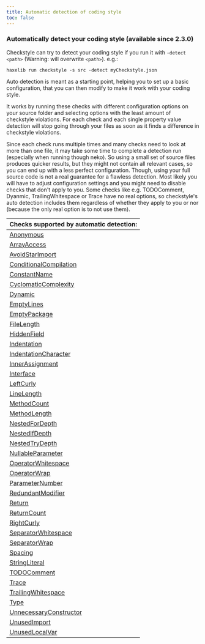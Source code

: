 ```yaml
---
title: Automatic detection of coding style
toc: false
---
```


### Automatically detect your coding style (available since 2.3.0)

Checkstyle can try to detect your coding style if you run it with `-detect <path>` (Warning: will overwrite `<path>`).
e.g.:
```
haxelib run checkstyle -s src -detect myCheckstyle.json
```

Auto detection is meant as a starting point, helping you to set up a basic configuration, that you can then modify to make it work with your coding style.

It works by running these checks with different configuration options on your source folder and selecting options with the least amount of checkstyle violations.
For each check and each single property value detection will stop going through your files as soon as it finds a difference in checkstyle violations. 

Since each check runs multiple times and many checks need to look at more than one file, it may take some time to complete a detection run (especially when running though neko). So using a small set of source files produces quicker results, but they might not contain all relevant cases, so you can end up with a less perfect configuration. Though, using your full source code is not a real guarantee for a flawless detection. 
Most likely you will have to adjust configuration settings and you might need to disable checks that don't apply to you. Some checks like e.g. TODOComment, Dyanmic, TrailingWhitespace or Trace have no real options, so checkstyle's auto detection includes them regardless of whether they apply to you or nor (because the only real option is to not use them).


| Checks supported by automatic detection:               |
| ------------------------------------------------------ |
| [Anonymous](anonymous.html)                            |
| [ArrayAccess](arrayaccess.html)                        |
| [AvoidStarImport](avoidstarimport.html)                |
| [ConditionalCompilation](conditionalcompilation.html)  |
| [ConstantName](constantname.html)                      |
| [CyclomaticComplexity](cyclomaticcomplexity.html)      |
| [Dynamic](dynamic.html)                                |
| [EmptyLines](emptylines.html)                          |
| [EmptyPackage](emptypackage.html)                      |
| [FileLength](filelength.html)                          |
| [HiddenField](hiddenfield.html)                        |
| [Indentation](indentation.html)                        |
| [IndentationCharacter](indentationcharacter.html)      |
| [InnerAssignment](innerassignment.html)                |
| [Interface](interface.html)                            |
| [LeftCurly](leftcurly.html)                            |
| [LineLength](linelength.html)                          |
| [MethodCount](methodcount.html)                        |
| [MethodLength](methodlength.html)                      |
| [NestedForDepth](nestedfordepth.html)                  |
| [NestedIfDepth](nestedifdepth.html)                    |
| [NestedTryDepth](nestedtrydepth.html)                  |
| [NullableParameter](nullableparameter.html)            |
| [OperatorWhitespace](operatorwhitespace.html)          |
| [OperatorWrap](operatorwrap.html)                      |
| [ParameterNumber](parameternumber.html)                |
| [RedundantModifier](redundantmodifier.html)            |
| [Return](return.html)                                  |
| [ReturnCount](returncount.html)                        |
| [RightCurly](rightcurly.html)                          |
| [SeparatorWhitespace](separatorwhitespace.html)        |
| [SeparatorWrap](separatorwrap.html)                    |
| [Spacing](spacing.html)                                |
| [StringLiteral](stringliteral.html)                    |
| [TODOComment](todocomment.html)                        |
| [Trace](trace.html)                                    |
| [TrailingWhitespace](trailingwhitespace.html)          |
| [Type](type.html)                                      |
| [UnnecessaryConstructor](unnecessaryconstructor.html)  |
| [UnusedImport](unusedimport.html)                      |
| [UnusedLocalVar](unusedlocalvar.html)                  |
